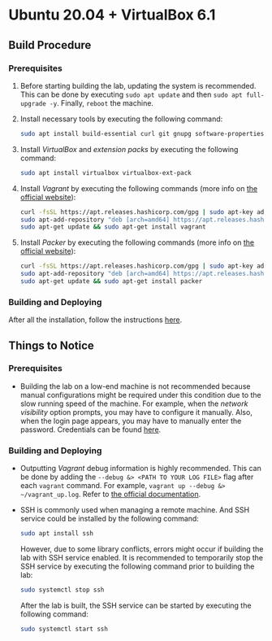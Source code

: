 # Ubuntu 20.04 + VirtualBox 6.1

## Build Procedure

### Prerequisites

1. Before starting building the lab, updating the system is recommended. This can be done by executing `sudo apt update` and then `sudo apt full-upgrade -y`. Finally, `reboot` the machine.

2. Install necessary tools by executing the following command:

   ```bash
   sudo apt install build-essential curl git gnupg software-properties-common
   ```

3. Install *VirtualBox* and *extension packs* by executing the following command:

   ```bash
   sudo apt install virtualbox virtualbox-ext-pack
   ```

4. Install *Vagrant* by executing the following commands (more info on [the official website](https://www.vagrantup.com/downloads)):

   ```bash
   curl -fsSL https://apt.releases.hashicorp.com/gpg | sudo apt-key add -
   sudo apt-add-repository "deb [arch=amd64] https://apt.releases.hashicorp.com $(lsb_release -cs) main"
   sudo apt-get update && sudo apt-get install vagrant
   ```

5. Install *Packer* by executing the following commands (more info on [the official website](https://www.packer.io/downloads)):

   ```bash
   curl -fsSL https://apt.releases.hashicorp.com/gpg | sudo apt-key add -
   sudo apt-add-repository "deb [arch=amd64] https://apt.releases.hashicorp.com $(lsb_release -cs) main"
   sudo apt-get update && sudo apt-get install packer
   ```

### Building and Deploying

After all the installation, follow the instructions [here](https://www.detectionlab.network/deployment/linuxvm/#instructions).

## Things to Notice

### Prerequisites

- Building the lab on a low-end machine is not recommended because manual configurations might be required under this condition due to the slow running speed of the machine. For example, when the *network visibility* option prompts, you may have to configure it manually. Also, when the login page appears, you may have to manually enter the password. Credentials can be found [here](https://www.detectionlab.network/introduction/infoandcreds/).

### Building and Deploying

- Outputting *Vagrant* debug information is highly recommended. This can be done by adding the `--debug &> <PATH TO YOUR LOG FILE>` flag after each `vagrant` command. For example, `vagrant up --debug &> ~/vagrant_up.log`. Refer to [the official documentation](https://www.vagrantup.com/docs/other/debugging).

- SSH is commonly used when managing a remote machine. And SSH service could be installed by the following command:

  ```bash
  sudo apt install ssh
  ```

  However, due to some library conflicts, errors might occur if building the lab with SSH service enabled. It is recommended to temporarily stop the SSH service by executing the following command prior to building the lab:

  ```bash
  sudo systemctl stop ssh
  ```

  After the lab is built, the SSH service can be started by executing the following command:

  ```bash
  sudo systemctl start ssh
  ```
